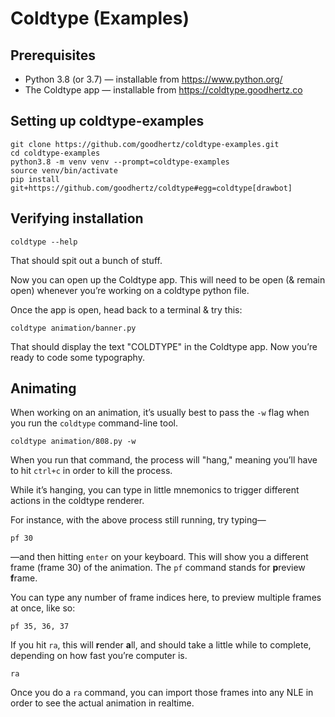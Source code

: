 # Coldtype (Examples)

## Prerequisites

- Python 3.8 (or 3.7) — installable from https://www.python.org/
- The Coldtype app — installable from https://coldtype.goodhertz.co

## Setting up coldtype-examples

```
git clone https://github.com/goodhertz/coldtype-examples.git
cd coldtype-examples
python3.8 -m venv venv --prompt=coldtype-examples
source venv/bin/activate
pip install git+https://github.com/goodhertz/coldtype#egg=coldtype[drawbot]
```

## Verifying installation

```
coldtype --help
```

That should spit out a bunch of stuff.

Now you can open up the Coldtype app. This will need to be open (& remain open) whenever you’re working on a coldtype python file.

Once the app is open, head back to a terminal & try this:

```
coldtype animation/banner.py
```

That should display the text "COLDTYPE" in the Coldtype app. Now you’re ready to code some typography.

## Animating

When working on an animation, it’s usually best to pass the `-w` flag when you run the `coldtype` command-line tool.

```
coldtype animation/808.py -w
```

When you run that command, the process will "hang," meaning you’ll have to hit `ctrl+c` in order to kill the process.

While it’s hanging, you can type in little mnemonics to trigger different actions in the coldtype renderer.

For instance, with the above process still running, try typing—

```
pf 30
```

—and then hitting `enter` on your keyboard. This will show you a different frame (frame 30) of the animation. The `pf` command stands for **p**review **f**rame.

You can type any number of frame indices here, to preview multiple frames at once, like so:

```
pf 35, 36, 37
```

If you hit `ra`, this will **r**ender **a**ll, and should take a little while to complete, depending on how fast you’re computer is.

```
ra
```

Once you do a `ra` command, you can import those frames into any NLE in order to see the actual animation in realtime.
